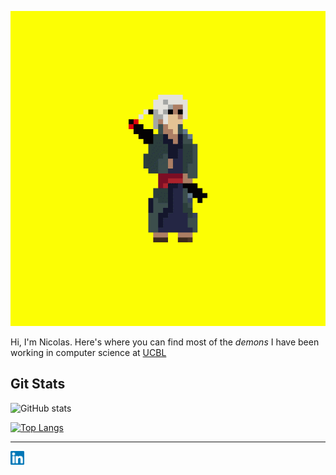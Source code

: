 ![screen](https://github.com/LordTibu/TrashCan/blob/main/Images/fot.gif?raw=true)

Hi, I'm Nicolas. Here's where you can find most of the *demons* I have been working in computer science at [UCBL](https://www.univ-lyon1.fr)

## Git Stats
![GitHub stats](https://github-readme-stats.vercel.app/api?username=LordTibu&show_icons=true&hide_border=true&theme=transparent)

[![Top Langs](https://github-readme-stats.vercel.app/api/top-langs/?username=LordTibu&layout=compact)](https://github.com/LordTibu/github-readme-stats)


---
<a href="https://www.linkedin.com/in/nicolas-patino-b92419251/">
<img align="left" alt="Nicolas's linkedIN" | width="22px" src="https://raw.githubusercontent.com/LordTibu/TrashCan/main/Images/linkedin.svg" /> 
</a>

